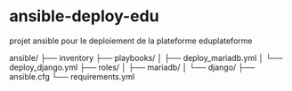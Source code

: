 # ansible-deploy-edu
projet ansible pour le deploiement de la plateforme eduplateforme

ansible/
├── inventory
├── playbooks/
│   ├── deploy_mariadb.yml
│   └── deploy_django.yml
├── roles/
│   ├── mariadb/
│   └── django/
├── ansible.cfg
└── requirements.yml

